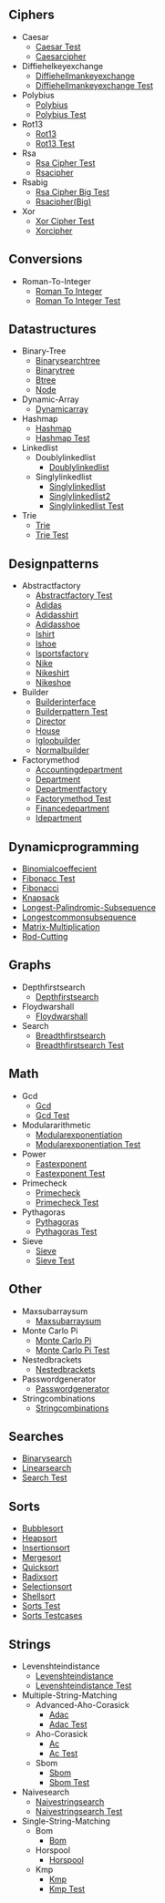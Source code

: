 
## Ciphers
  * Caesar
    * [Caesar Test](https://github.com/TheAlgorithms/Go/blob/master/ciphers/caesar/caesar_test.go)
    * [Caesarcipher](https://github.com/TheAlgorithms/Go/blob/master/ciphers/caesar/CaesarCipher.go)
  * Diffiehelkeyexchange
    * [Diffiehellmankeyexchange](https://github.com/TheAlgorithms/Go/blob/master/ciphers/diffiehelkeyexchange/diffieHellmanKeyExchange.go)
    * [Diffiehellmankeyexchange Test](https://github.com/TheAlgorithms/Go/blob/master/ciphers/diffiehelkeyexchange/diffieHellmanKeyExchange_test.go)
  * Polybius
    * [Polybius](https://github.com/TheAlgorithms/Go/blob/master/ciphers/polybius/polybius.go)
    * [Polybius Test](https://github.com/TheAlgorithms/Go/blob/master/ciphers/polybius/polybius_test.go)
  * Rot13
    * [Rot13](https://github.com/TheAlgorithms/Go/blob/master/ciphers/rot13/rot13.go)
    * [Rot13 Test](https://github.com/TheAlgorithms/Go/blob/master/ciphers/rot13/rot13_test.go)
  * Rsa
    * [Rsa Cipher Test](https://github.com/TheAlgorithms/Go/blob/master/ciphers/rsa/rsa_cipher_test.go)
    * [Rsacipher](https://github.com/TheAlgorithms/Go/blob/master/ciphers/rsa/RSAcipher.go)
  * Rsabig
    * [Rsa Cipher Big Test](https://github.com/TheAlgorithms/Go/blob/master/ciphers/rsaBig/rsa_cipher_big_test.go)
    * [Rsacipher(Big)](https://github.com/TheAlgorithms/Go/blob/master/ciphers/rsaBig/RSAcipher(Big).go)
  * Xor
    * [Xor Cipher Test](https://github.com/TheAlgorithms/Go/blob/master/ciphers/xor/xor_cipher_test.go)
    * [Xorcipher](https://github.com/TheAlgorithms/Go/blob/master/ciphers/xor/xorCipher.go)

## Conversions
  * Roman-To-Integer
    * [Roman To Integer](https://github.com/TheAlgorithms/Go/blob/master/conversions/roman-to-integer/roman_to_integer.go)
    * [Roman To Integer Test](https://github.com/TheAlgorithms/Go/blob/master/conversions/roman-to-integer/roman_to_integer_test.go)

## Datastructures
  * Binary-Tree
    * [Binarysearchtree](https://github.com/TheAlgorithms/Go/blob/master/datastructures/binary-tree/binarysearchtree.go)
    * [Binarytree](https://github.com/TheAlgorithms/Go/blob/master/datastructures/binary-tree/binarytree.go)
    * [Btree](https://github.com/TheAlgorithms/Go/blob/master/datastructures/binary-tree/btree.go)
    * [Node](https://github.com/TheAlgorithms/Go/blob/master/datastructures/binary-tree/node.go)
  * Dynamic-Array
    * [Dynamicarray](https://github.com/TheAlgorithms/Go/blob/master/datastructures/dynamic-array/dynamicarray.go)
  * Hashmap
    * [Hashmap](https://github.com/TheAlgorithms/Go/blob/master/datastructures/hashmap/hashmap.go)
    * [Hashmap Test](https://github.com/TheAlgorithms/Go/blob/master/datastructures/hashmap/hashmap_test.go)
  * Linkedlist
    * Doublylinkedlist
      * [Doublylinkedlist](https://github.com/TheAlgorithms/Go/blob/master/datastructures/linkedlist/doublylinkedlist/doublylinkedlist.go)
    * Singlylinkedlist
      * [Singlylinkedlist](https://github.com/TheAlgorithms/Go/blob/master/datastructures/linkedlist/singlylinkedlist/singlylinkedlist.go)
      * [Singlylinkedlist2](https://github.com/TheAlgorithms/Go/blob/master/datastructures/linkedlist/singlylinkedlist/singlylinkedlist2.go)
      * [Singlylinkedlist Test](https://github.com/TheAlgorithms/Go/blob/master/datastructures/linkedlist/singlylinkedlist/singlylinkedlist_test.go)
  * Trie
    * [Trie](https://github.com/TheAlgorithms/Go/blob/master/datastructures/trie/trie.go)
    * [Trie Test](https://github.com/TheAlgorithms/Go/blob/master/datastructures/trie/trie_test.go)

## Designpatterns
  * Abstractfactory
    * [Abstractfactory Test](https://github.com/TheAlgorithms/Go/blob/master/designpatterns/abstractfactory/abstractfactory_test.go)
    * [Adidas](https://github.com/TheAlgorithms/Go/blob/master/designpatterns/abstractfactory/adidas.go)
    * [Adidasshirt](https://github.com/TheAlgorithms/Go/blob/master/designpatterns/abstractfactory/adidasshirt.go)
    * [Adidasshoe](https://github.com/TheAlgorithms/Go/blob/master/designpatterns/abstractfactory/adidasshoe.go)
    * [Ishirt](https://github.com/TheAlgorithms/Go/blob/master/designpatterns/abstractfactory/ishirt.go)
    * [Ishoe](https://github.com/TheAlgorithms/Go/blob/master/designpatterns/abstractfactory/ishoe.go)
    * [Isportsfactory](https://github.com/TheAlgorithms/Go/blob/master/designpatterns/abstractfactory/isportsFactory.go)
    * [Nike](https://github.com/TheAlgorithms/Go/blob/master/designpatterns/abstractfactory/nike.go)
    * [Nikeshirt](https://github.com/TheAlgorithms/Go/blob/master/designpatterns/abstractfactory/nikeshirt.go)
    * [Nikeshoe](https://github.com/TheAlgorithms/Go/blob/master/designpatterns/abstractfactory/nikeshoe.go)
  * Builder
    * [Builderinterface](https://github.com/TheAlgorithms/Go/blob/master/designpatterns/builder/builderinterface.go)
    * [Builderpattern Test](https://github.com/TheAlgorithms/Go/blob/master/designpatterns/builder/builderpattern_test.go)
    * [Director](https://github.com/TheAlgorithms/Go/blob/master/designpatterns/builder/director.go)
    * [House](https://github.com/TheAlgorithms/Go/blob/master/designpatterns/builder/house.go)
    * [Igloobuilder](https://github.com/TheAlgorithms/Go/blob/master/designpatterns/builder/igloobuilder.go)
    * [Normalbuilder](https://github.com/TheAlgorithms/Go/blob/master/designpatterns/builder/normalbuilder.go)
  * Factorymethod
    * [Accountingdepartment](https://github.com/TheAlgorithms/Go/blob/master/designpatterns/factorymethod/accountingDepartment.go)
    * [Department](https://github.com/TheAlgorithms/Go/blob/master/designpatterns/factorymethod/department.go)
    * [Departmentfactory](https://github.com/TheAlgorithms/Go/blob/master/designpatterns/factorymethod/departmentFactory.go)
    * [Factorymethod Test](https://github.com/TheAlgorithms/Go/blob/master/designpatterns/factorymethod/factorymethod_test.go)
    * [Financedepartment](https://github.com/TheAlgorithms/Go/blob/master/designpatterns/factorymethod/financeDepartment.go)
    * [Idepartment](https://github.com/TheAlgorithms/Go/blob/master/designpatterns/factorymethod/idepartment.go)

## Dynamicprogramming
  * [Binomialcoeffecient](https://github.com/TheAlgorithms/Go/blob/master/dynamicprogramming/binomialcoeffecient.go)
  * [Fibonacc Test](https://github.com/TheAlgorithms/Go/blob/master/dynamicprogramming/fibonacc_test.go)
  * [Fibonacci](https://github.com/TheAlgorithms/Go/blob/master/dynamicprogramming/fibonacci.go)
  * [Knapsack](https://github.com/TheAlgorithms/Go/blob/master/dynamicprogramming/knapsack.go)
  * [Longest-Palindromic-Subsequence](https://github.com/TheAlgorithms/Go/blob/master/dynamicprogramming/longest-palindromic-subsequence.go)
  * [Longestcommonsubsequence](https://github.com/TheAlgorithms/Go/blob/master/dynamicprogramming/longestCommonSubsequence.go)
  * [Matrix-Multiplication](https://github.com/TheAlgorithms/Go/blob/master/dynamicprogramming/matrix-multiplication.go)
  * [Rod-Cutting](https://github.com/TheAlgorithms/Go/blob/master/dynamicprogramming/rod-cutting.go)

## Graphs
  * Depthfirstsearch
    * [Depthfirstsearch](https://github.com/TheAlgorithms/Go/blob/master/graphs/depthfirstsearch/depthfirstsearch.go)
  * Floydwarshall
    * [Floydwarshall](https://github.com/TheAlgorithms/Go/blob/master/graphs/floydwarshall/floydwarshall.go)
  * Search
    * [Breadthfirstsearch](https://github.com/TheAlgorithms/Go/blob/master/graphs/search/breadthFirstSearch.go)
    * [Breadthfirstsearch Test](https://github.com/TheAlgorithms/Go/blob/master/graphs/search/breadthFirstSearch_test.go)

## Math
  * Gcd
    * [Gcd](https://github.com/TheAlgorithms/Go/blob/master/math/gcd/gcd.go)
    * [Gcd Test](https://github.com/TheAlgorithms/Go/blob/master/math/gcd/gcd_test.go)
  * Modulararithmetic
    * [Modularexponentiation](https://github.com/TheAlgorithms/Go/blob/master/math/modulararithmetic/modularexponentiation.go)
    * [Modularexponentiation Test](https://github.com/TheAlgorithms/Go/blob/master/math/modulararithmetic/modularexponentiation_test.go)
  * Power
    * [Fastexponent](https://github.com/TheAlgorithms/Go/blob/master/math/power/fastexponent.go)
    * [Fastexponent Test](https://github.com/TheAlgorithms/Go/blob/master/math/power/fastexponent_test.go)
  * Primecheck
    * [Primecheck](https://github.com/TheAlgorithms/Go/blob/master/math/primecheck/primecheck.go)
    * [Primecheck Test](https://github.com/TheAlgorithms/Go/blob/master/math/primecheck/primecheck_test.go)
  * Pythagoras
    * [Pythagoras](https://github.com/TheAlgorithms/Go/blob/master/math/pythagoras/pythagoras.go)
    * [Pythagoras Test](https://github.com/TheAlgorithms/Go/blob/master/math/pythagoras/pythagoras_test.go)
  * Sieve
    * [Sieve](https://github.com/TheAlgorithms/Go/blob/master/math/sieve/Sieve.go)
    * [Sieve Test](https://github.com/TheAlgorithms/Go/blob/master/math/sieve/sieve_test.go)

## Other
  * Maxsubarraysum
    * [Maxsubarraysum](https://github.com/TheAlgorithms/Go/blob/master/other/maxsubarraysum/maxsubarraysum.go)
  * Monte Carlo Pi
    * [Monte Carlo Pi](https://github.com/TheAlgorithms/Go/blob/master/other/monte_carlo_pi/monte_carlo_pi.go)
    * [Monte Carlo Pi Test](https://github.com/TheAlgorithms/Go/blob/master/other/monte_carlo_pi/monte_carlo_pi_test.go)
  * Nestedbrackets
    * [Nestedbrackets](https://github.com/TheAlgorithms/Go/blob/master/other/nestedbrackets/nestedbrackets.go)
  * Passwordgenerator
    * [Passwordgenerator](https://github.com/TheAlgorithms/Go/blob/master/other/passwordgenerator/passwordgenerator.go)
  * Stringcombinations
    * [Stringcombinations](https://github.com/TheAlgorithms/Go/blob/master/other/stringcombinations/stringcombinations.go)

## Searches
  * [Binarysearch](https://github.com/TheAlgorithms/Go/blob/master/searches/binarysearch.go)
  * [Linearsearch](https://github.com/TheAlgorithms/Go/blob/master/searches/linearsearch.go)
  * [Search Test](https://github.com/TheAlgorithms/Go/blob/master/searches/search_test.go)

## Sorts
  * [Bubblesort](https://github.com/TheAlgorithms/Go/blob/master/sorts/bubblesort.go)
  * [Heapsort](https://github.com/TheAlgorithms/Go/blob/master/sorts/heapsort.go)
  * [Insertionsort](https://github.com/TheAlgorithms/Go/blob/master/sorts/insertionsort.go)
  * [Mergesort](https://github.com/TheAlgorithms/Go/blob/master/sorts/mergesort.go)
  * [Quicksort](https://github.com/TheAlgorithms/Go/blob/master/sorts/quicksort.go)
  * [Radixsort](https://github.com/TheAlgorithms/Go/blob/master/sorts/radixsort.go)
  * [Selectionsort](https://github.com/TheAlgorithms/Go/blob/master/sorts/selectionsort.go)
  * [Shellsort](https://github.com/TheAlgorithms/Go/blob/master/sorts/shellsort.go)
  * [Sorts Test](https://github.com/TheAlgorithms/Go/blob/master/sorts/sorts_test.go)
  * [Sorts Testcases](https://github.com/TheAlgorithms/Go/blob/master/sorts/sorts_testcases.go)

## Strings
  * Levenshteindistance
    * [Levenshteindistance](https://github.com/TheAlgorithms/Go/blob/master/strings/levenshteindistance/levenshteinDistance.go)
    * [Levenshteindistance Test](https://github.com/TheAlgorithms/Go/blob/master/strings/levenshteindistance/levenshteinDistance_test.go)
  * Multiple-String-Matching
    * Advanced-Aho-Corasick
      * [Adac](https://github.com/TheAlgorithms/Go/blob/master/strings/multiple-string-matching/advanced-aho-corasick/adac.go)
      * [Adac Test](https://github.com/TheAlgorithms/Go/blob/master/strings/multiple-string-matching/advanced-aho-corasick/adac_test.go)
    * Aho-Corasick
      * [Ac](https://github.com/TheAlgorithms/Go/blob/master/strings/multiple-string-matching/aho-corasick/ac.go)
      * [Ac Test](https://github.com/TheAlgorithms/Go/blob/master/strings/multiple-string-matching/aho-corasick/ac_test.go)
    * Sbom
      * [Sbom](https://github.com/TheAlgorithms/Go/blob/master/strings/multiple-string-matching/sbom/sbom.go)
      * [Sbom Test](https://github.com/TheAlgorithms/Go/blob/master/strings/multiple-string-matching/sbom/sbom_test.go)
  * Naivesearch
    * [Naivestringsearch](https://github.com/TheAlgorithms/Go/blob/master/strings/naivesearch/naiveStringSearch.go)
    * [Naivestringsearch Test](https://github.com/TheAlgorithms/Go/blob/master/strings/naivesearch/naiveStringSearch_test.go)
  * Single-String-Matching
    * Bom
      * [Bom](https://github.com/TheAlgorithms/Go/blob/master/strings/single-string-matching/bom/bom.go)
    * Horspool
      * [Horspool](https://github.com/TheAlgorithms/Go/blob/master/strings/single-string-matching/horspool/horspool.go)
    * Kmp
      * [Kmp](https://github.com/TheAlgorithms/Go/blob/master/strings/single-string-matching/kmp/kmp.go)
      * [Kmp Test](https://github.com/TheAlgorithms/Go/blob/master/strings/single-string-matching/kmp/kmp_test.go)

